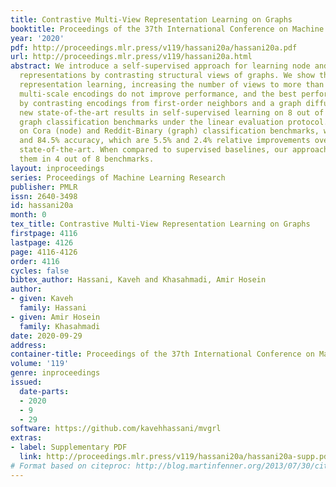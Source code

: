```yaml
---
title: Contrastive Multi-View Representation Learning on Graphs
booktitle: Proceedings of the 37th International Conference on Machine Learning
year: '2020'
pdf: http://proceedings.mlr.press/v119/hassani20a/hassani20a.pdf
url: http://proceedings.mlr.press/v119/hassani20a.html
abstract: We introduce a self-supervised approach for learning node and graph level
  representations by contrasting structural views of graphs. We show that unlike visual
  representation learning, increasing the number of views to more than two or contrasting
  multi-scale encodings do not improve performance, and the best performance is achieved
  by contrasting encodings from first-order neighbors and a graph diffusion. We achieve
  new state-of-the-art results in self-supervised learning on 8 out of 8 node and
  graph classification benchmarks under the linear evaluation protocol. For example,
  on Cora (node) and Reddit-Binary (graph) classification benchmarks, we achieve 86.8%
  and 84.5% accuracy, which are 5.5% and 2.4% relative improvements over previous
  state-of-the-art. When compared to supervised baselines, our approach outperforms
  them in 4 out of 8 benchmarks.
layout: inproceedings
series: Proceedings of Machine Learning Research
publisher: PMLR
issn: 2640-3498
id: hassani20a
month: 0
tex_title: Contrastive Multi-View Representation Learning on Graphs
firstpage: 4116
lastpage: 4126
page: 4116-4126
order: 4116
cycles: false
bibtex_author: Hassani, Kaveh and Khasahmadi, Amir Hosein
author:
- given: Kaveh
  family: Hassani
- given: Amir Hosein
  family: Khasahmadi
date: 2020-09-29
address: 
container-title: Proceedings of the 37th International Conference on Machine Learning
volume: '119'
genre: inproceedings
issued:
  date-parts:
  - 2020
  - 9
  - 29
software: https://github.com/kavehhassani/mvgrl
extras:
- label: Supplementary PDF
  link: http://proceedings.mlr.press/v119/hassani20a/hassani20a-supp.pdf
# Format based on citeproc: http://blog.martinfenner.org/2013/07/30/citeproc-yaml-for-bibliographies/
---
```

